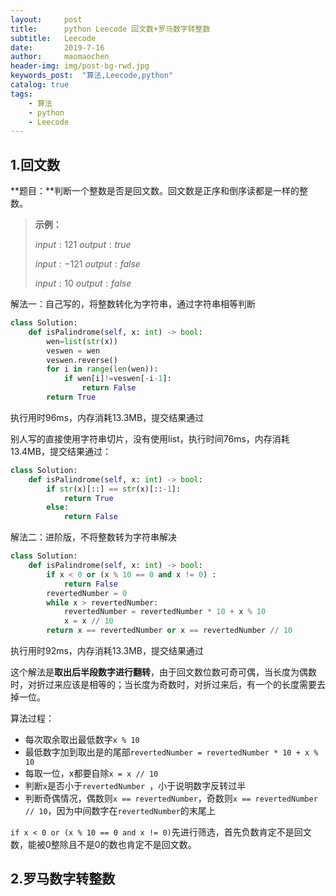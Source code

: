 ```yaml
---
layout:     post
title:      python Leecode 回文数+罗马数字转整数
subtitle:   Leecode
date:       2019-7-16
author:     maomaochen
header-img: img/post-bg-rwd.jpg
keywords_post:  "算法,Leecode,python"
catalog: true
tags:
    - 算法
    - python
    - Leecode
---
```


<head>
    <script src="https://cdn.mathjax.org/mathjax/latest/MathJax.js?config=TeX-AMS-MML_HTMLorMML" type="text/javascript"></script>
    <script type="text/x-mathjax-config">
        MathJax.Hub.Config({
            tex2jax: {
            skipTags: ['script', 'noscript', 'style', 'textarea', 'pre'],
            inlineMath: [['$','$']]
            }
        });
    </script>
</head> 

## 1.回文数

**题目：**判断一个整数是否是回文数。回文数是正序和倒序读都是一样的整数。

> **示例：**
>
> $input:121$	$output:true$
>
> $input:-121$	$output:false$
>
> $input:10$	$output:false$

解法一：自己写的，将整数转化为字符串，通过字符串相等判断

```python
class Solution:
    def isPalindrome(self, x: int) -> bool:
        wen=list(str(x))
        veswen = wen
        veswen.reverse()
        for i in range(len(wen)):
            if wen[i]!=veswen[-i-1]:
                return False
        return True
```

执行用时96ms，内存消耗13.3MB，提交结果通过

别人写的直接使用字符串切片，没有使用list，执行时间76ms，内存消耗13.4MB，提交结果通过：

```python
class Solution:
    def isPalindrome(self, x: int) -> bool:
        if str(x)[::] == str(x)[::-1]: 
            return True 
        else: 
            return False
```

解法二：进阶版，不将整数转为字符串解决

```python
class Solution:
    def isPalindrome(self, x: int) -> bool:
        if x < 0 or (x % 10 == 0 and x != 0) :
            return False
        revertedNumber = 0
        while x > revertedNumber:
            revertedNumber = revertedNumber * 10 + x % 10
            x = x // 10
        return x == revertedNumber or x == revertedNumber // 10
```

执行用时92ms，内存消耗13.3MB，提交结果通过

这个解法是**取出后半段数字进行翻转**，由于回文数位数可奇可偶，当长度为偶数时，对折过来应该是相等的；当长度为奇数时，对折过来后，有一个的长度需要去掉一位。

算法过程：

* 每次取余取出最低数字`x % 10`
* 最低数字加到取出是的尾部`revertedNumber = revertedNumber * 10 + x % 10`
* 每取一位，x都要自除`x = x // 10`
* 判断`x`是否小于`revertedNumber `，小于说明数字反转过半
* 判断奇偶情况，偶数则`x == revertedNumber`，奇数则`x == revertedNumber // 10`，因为中间数字在`revertedNumber`的末尾上

`if x < 0 or (x % 10 == 0 and x != 0)`先进行筛选，首先负数肯定不是回文数，能被0整除且不是0的数也肯定不是回文数。

## 2.罗马数字转整数









<br>

